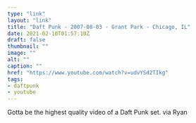 ```yaml
---
type: "link"
layout: "link"
title: "Daft Punk - 2007-08-03 - Grant Park - Chicago, IL"
date: 2021-02-10T01:57:10Z
draft: false
thumbnail: ""
image: ""
alt: ""
caption: ""
href: "https://www.youtube.com/watch?v=udvYSd2TIkg"
tags:
- daftpunk
- youtube
---
```


Gotta be the highest quality video of a Daft Punk set. via Ryan
